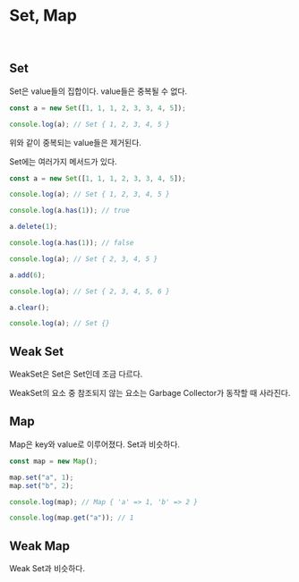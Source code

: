 # Set, Map

<br>

## Set

Set은 value들의 집합이다. value들은 중복될 수 없다.

```javascript
const a = new Set([1, 1, 1, 2, 3, 3, 4, 5]);

console.log(a); // Set { 1, 2, 3, 4, 5 }
```

위와 같이 중복되는 value들은 제거된다.

Set에는 여러가지 메서드가 있다.

```javascript
const a = new Set([1, 1, 1, 2, 3, 3, 4, 5]);

console.log(a); // Set { 1, 2, 3, 4, 5 }

console.log(a.has(1)); // true

a.delete(1);

console.log(a.has(1)); // false

console.log(a); // Set { 2, 3, 4, 5 }

a.add(6);

console.log(a); // Set { 2, 3, 4, 5, 6 }

a.clear();

console.log(a); // Set {}
```

## Weak Set

WeakSet은 Set은 Set인데 조금 다르다.

WeakSet의 요소 중 참조되지 않는 요소는 Garbage Collector가 동작할 때 사라진다.

## Map

Map은 key와 value로 이루어졌다. Set과 비슷하다.

```javascript
const map = new Map();

map.set("a", 1);
map.set("b", 2);

console.log(map); // Map { 'a' => 1, 'b' => 2 }

console.log(map.get("a")); // 1
```

## Weak Map

Weak Set과 비슷하다.